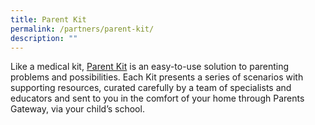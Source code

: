 ```yaml
---
title: Parent Kit
permalink: /partners/parent-kit/
description: ""
---
```

Like a medical kit, [Parent Kit](http://www.moe.gov.sg/parentkit) is an easy-to-use solution to parenting problems and possibilities. Each Kit presents a series of scenarios with supporting resources, curated carefully by a team of specialists and educators and sent to you in the comfort of your home through Parents Gateway, via your child’s school.
